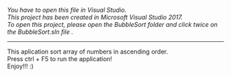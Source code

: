 <i>You have to open this file in Visual Studio.<br>
This project has been created in Microsoft Visual Studio 2017.<br>
To open this project, please open the BubbleSort folder and click twice on the BubbleSort.sln file .</i>
<hr>
This aplication sort array of numbers in ascending order.<br>
Press ctrl + F5 to run the application!<br>
Enjoy!!! :)